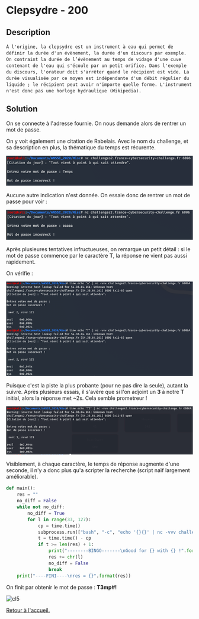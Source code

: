 # Clepsydre - 200

## Description

`À l'origine, la clepsydre est un instrument à eau qui permet de définir la durée d'un évènement, la durée d'un discours par exemple. On contraint la durée de l’évènement au temps de vidage d'une cuve contenant de l'eau qui s'écoule par un petit orifice. Dans l'exemple du discours, l'orateur doit s'arrêter quand le récipient est vide. La durée visualisée par ce moyen est indépendante d'un débit régulier du liquide ; le récipient peut avoir n'importe quelle forme. L'instrument n'est donc pas une horloge hydraulique (Wikipedia).`

## Solution

On se connecte à l'adresse fournie. On nous demande alors de rentrer un mot de passe.

On y voit également une citation de Rabelais. Avec le nom du challenge, et sa description en plus, la thématique du temps est récurente.

![cl1](./Images/clepsydre_1.PNG)

Aucune autre indication n'est donnée. On essaie donc de rentrer un mot de passe pour voir :

![cl2](./Images/clepsydre_2.PNG)

Après plusieures tentatives infructueuses, on remarque un petit détail : si le mot de passe commence par le caractère **T**, la réponse ne vient pas aussi rapidement.

On vérifie :

![cl3](./Images/clepsydre_3.PNG)

Puisque c'est la piste la plus probante (pour ne pas dire la seule), autant la suivre. Après plusieurs essais, il s'avère que si l'on adjoint un **3** à notre **T** initial, alors la réponse met ~2s. Cela semble prometreur !

![cl4](./Images/clepsydre_4.PNG)

Visiblement, à chaque caractère, le temps de réponse augmente d'une seconde, il n'y a donc plus qu'a scripter la recherche (script naïf largement améliorable).

```python
def main():
    res = ""
    no_diff = False
    while not no_diff:
        no_diff = True
        for l in range(33, 127):
            cp = time.time()
            subprocess.run(["bash", "-c", "echo '{}{}' | nc -vvv challenges2.france-cybersecurity-challenge.fr 6006A".format(res, chr(l))])
            t = time.time() - cp
            if t >= len(res) + 1:
                print("--------BINGO-------\nGood for {} with {} !".format(chr(l), t))
                res += chr(l)
                no_diff = False
                break
    print("----FINI----\nres = {}".format(res))
```

On finit par obtenir le mot de passe : **T3mp#!**

![cl5](../Images/clepsydre_5.PNG)

[Retour à l'accueil.](./index.md)
